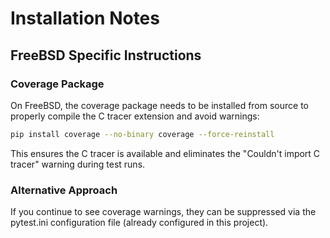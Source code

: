 # Installation Notes

## FreeBSD Specific Instructions

### Coverage Package
On FreeBSD, the coverage package needs to be installed from source to properly compile the C tracer extension and avoid warnings:

```bash
pip install coverage --no-binary coverage --force-reinstall
```

This ensures the C tracer is available and eliminates the "Couldn't import C tracer" warning during test runs.

### Alternative Approach
If you continue to see coverage warnings, they can be suppressed via the pytest.ini configuration file (already configured in this project).